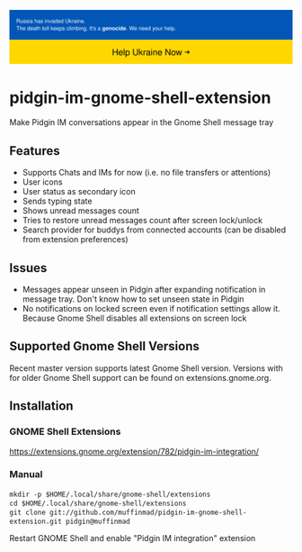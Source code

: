 [![Stand With Ukraine](https://raw.githubusercontent.com/vshymanskyy/StandWithUkraine/main/banner2-direct.svg)](https://stand-with-ukraine.pp.ua)

# pidgin-im-gnome-shell-extension

Make Pidgin IM conversations appear in the Gnome Shell message tray

## Features

- Supports Chats and IMs for now (i.e. no file transfers or attentions)
- User icons
- User status as secondary icon
- Sends typing state
- Shows unread messages count
- Tries to restore unread messages count after screen lock/unlock
- Search provider for buddys from connected accounts (can be disabled from extension preferences)

## Issues

- Messages appear unseen in Pidgin after expanding notification in message tray. Don't know how to set unseen state in Pidgin
- No notifications on locked screen even if notification settings allow it. Because Gnome Shell disables all extensions on screen lock

## Supported Gnome Shell Versions

Recent master version supports latest Gnome Shell version. Versions with for older Gnome Shell support can be found on extensions.gnome.org.

## Installation

### GNOME Shell Extensions

https://extensions.gnome.org/extension/782/pidgin-im-integration/

### Manual
    mkdir -p $HOME/.local/share/gnome-shell/extensions
    cd $HOME/.local/share/gnome-shell/extensions
    git clone git://github.com/muffinmad/pidgin-im-gnome-shell-extension.git pidgin@muffinmad
Restart GNOME Shell and enable "Pidgin IM integration" extension
